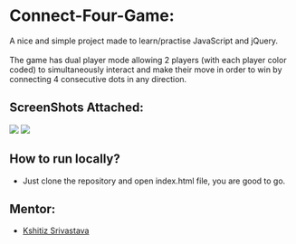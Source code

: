 # Connect-Four-Game:
A nice and simple project made to learn/practise JavaScript and jQuery.
<br><br>
The game has dual player mode allowing 2 players (with each player color coded) to simultaneously interact and make their move in order to win by connecting 4 consecutive dots in any direction. 
## ScreenShots Attached:
![](./ScreenShots/SS_1.png)
![](./ScreenShots/SS_2.png)

## How to run locally?
* Just clone the repository and open index.html file, you are good to go.

## Mentor:
* [Kshitiz Srivastava](https://contrihub21.herokuapp.com/profile/user/pirateksh/)
